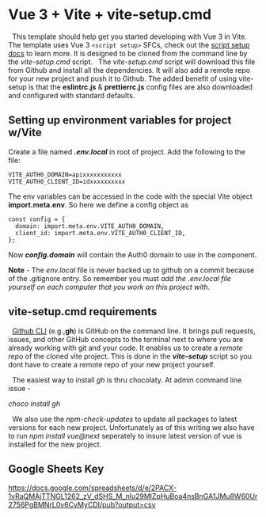 # Vue 3 + Vite + vite-setup.cmd

&nbsp;&nbsp;This template should help get you started developing with Vue 3 in Vite. The template uses Vue 3 `<script setup>` SFCs, check out the [script setup docs](https://v3.vuejs.org/api/sfc-script-setup.html#sfc-script-setup) to learn more. It is designed to be cloned from the command line by the _vite-setup.cmd_ script.
&nbsp;&nbsp;The _vite-setup.cmd_ script will download this file from Github and install all the dependencies. It will also add a remote repo for your new project and push it to Github. The added benefit of using vite-setup is that the **eslintrc.js** & **prettierrc.js** config files are also downloaded and configured with standard defaults.

## Setting up environment variables for project w/Vite

Create a file named ***.env.local*** in root of project. Add the following to the file:

```
VITE_AUTH0_DOMAIN=apixxxxxxxxxxx
VITE_AUTH0_CLIENT_ID=idxxxxxxxxxx
```

The env variables can be accessed in the code with the special Vite object **import.meta.env**. So here we define a config object as

```
const config = {
  domain: import.meta.env.VITE_AUTH0_DOMAIN,
  client_id: import.meta.env.VITE_AUTH0_CLIENT_ID,
};
```
Now ***config.domain*** will contain the Auth0 domain to use in the component.

**Note** - The *env.local* file is never backed up to github on a commit
     because of the .gitignore entry. So remember you must *add the .env.local file*
     *yourself on each computer that you work on this project with*.
## vite-setup.cmd requirements
&nbsp;&nbsp;[Github CLI](https://github.com/cli/cli) (e.g.,**gh**) is GitHub on the command line. It brings pull requests, issues, and other GitHub concepts to the terminal next to where you are already working with git and your code. It enables us to create a _remote repo_ of the cloned vite project. This is done in the ***vite-setup*** script so you dont have to create a remote repo of your new project yourself.

&nbsp;&nbsp;The easiest way to install _gh_ is thru chocolaty. At admin command line issue -

_choco install gh_

&nbsp;&nbsp;We also use the _npm-check-updates_ to update all packages to latest versions for each new project. Unfortunately as of this writing we also have to run _npm install vue@next_ seperately to insure latest version of vue is installed for the new project.

## Google Sheets Key

https://docs.google.com/spreadsheets/d/e/2PACX-1vRaQMAjTTNGL1262_zV_dSHS_M_nlu29MlZpHuBoa4nsBnGA1JMu8W60Ur2756PgBMNrL0v6CvMyCDI/pub?output=csv






